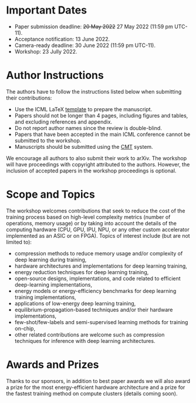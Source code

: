 # Important Dates 

- Paper submission deadline: <s>20 May 2022</s> 27 May 2022 (11:59 pm UTC-11).
- Acceptance notification: 13 June 2022.
- Camera-ready deadline: 30 June 2022 (11:59 pm UTC-11).
- Workshop: 23 Jully 2022.

# Author Instructions

The authors have to follow the instructions listed below when submitting their contributions:

- Use the ICML LaTeX [template](https://media.icml.cc/Conferences/ICML2022/Styles/icml2022.zip) to prepare the manuscript.
- Papers should not be longer than 4 pages, including figures and tables, and excluding references and appendix.
- Do not report author names since the review is double-blind.
- Papers that have been accepted in the main ICML conference cannot be submitted to the workshop.  
- Manuscripts should be submitted using the [CMT](https://cmt3.research.microsoft.com/HAET2022) system. 

We encourage all authors to also submit their work to arXiv. The workshop will have proceedings with copyright attributed to the authors. However, the inclusion of accepted papers in the workshop proceedings is optional.

# Scope and Topics

The workshop welcomes contributions that seek to reduce the cost of the training process based on high-level complexity metrics (number of operations, memory usage) or by taking into account the details of the computing hardware (CPU, GPU, IPU, NPU, or any other custom accelerator implemented as an ASIC or on FPGA). Topics of interest include (but are not limited to):

- compression methods to reduce memory usage and/or complexity of deep learning during training,
- hardware architectures and implementations for deep learning training,
- energy reduction techniques for deep learning training,
- open-source designs, implementations, and code related to efficient deep-learning implementations,
- energy models or energy-efficiency benchmarks for deep learning training implementations,
- applications of low-energy deep learning training,
- equilibrium-propagation-based techniques and/or their hardware implementations,
- few-shot/few-labels and semi-supervised learning methods for training on-chip,  
- other related contributions are welcome such as compression techniques for inference with deep learning architectures.
 
# Awards and Prizes

Thanks to our sponsors, in addition to best paper awards we will also award a prize for the most energy-efficient hardware architecture and a prize for the fastest training method on compute clusters (details coming soon).
